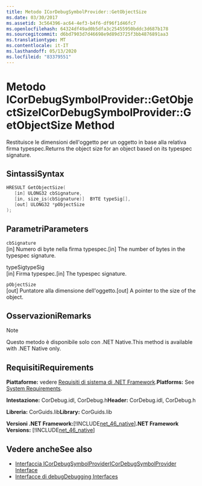 ```yaml
---
title: Metodo ICorDebugSymbolProvider::GetObjectSize
ms.date: 03/30/2017
ms.assetid: 3c564396-ac64-4ef3-b4f6-df96f1d46fc7
ms.openlocfilehash: 64324df49ad0b5dfa3c25455950bddc3d687b178
ms.sourcegitcommit: d6bd7903d7d46698e9d89d3725f3bb4876891aa3
ms.translationtype: MT
ms.contentlocale: it-IT
ms.lasthandoff: 05/13/2020
ms.locfileid: "83379551"
---
```

# <a name="icordebugsymbolprovidergetobjectsize-method"></a><span data-ttu-id="15ada-102">Metodo ICorDebugSymbolProvider::GetObjectSize</span><span class="sxs-lookup"><span data-stu-id="15ada-102">ICorDebugSymbolProvider::GetObjectSize Method</span></span>
<span data-ttu-id="15ada-103">Restituisce le dimensioni dell'oggetto per un oggetto in base alla relativa firma typespec.</span><span class="sxs-lookup"><span data-stu-id="15ada-103">Returns the object size for an object based on its typespec signature.</span></span>  
  
## <a name="syntax"></a><span data-ttu-id="15ada-104">Sintassi</span><span class="sxs-lookup"><span data-stu-id="15ada-104">Syntax</span></span>  
  
```cpp  
HRESULT GetObjectSize(  
   [in] ULONG32 cbSignature,  
   [in, size_is(cbSignature)]  BYTE typeSig[],  
   [out] ULONG32 *pObjectSize  
);  
```  
  
## <a name="parameters"></a><span data-ttu-id="15ada-105">Parametri</span><span class="sxs-lookup"><span data-stu-id="15ada-105">Parameters</span></span>  
 `cbSignature`  
 <span data-ttu-id="15ada-106">[in] Numero di byte nella firma typespec.</span><span class="sxs-lookup"><span data-stu-id="15ada-106">[in] The number of bytes in the typespec signature.</span></span>  
  
 <span data-ttu-id="15ada-107">typeSig</span><span class="sxs-lookup"><span data-stu-id="15ada-107">typeSig</span></span>  
 <span data-ttu-id="15ada-108">[in] Firma typespec.</span><span class="sxs-lookup"><span data-stu-id="15ada-108">[in] The typespec signature.</span></span>  
  
 `pObjectSize`  
 <span data-ttu-id="15ada-109">[out] Puntatore alla dimensione dell'oggetto.</span><span class="sxs-lookup"><span data-stu-id="15ada-109">[out] A pointer to the size of the object.</span></span>  
  
## <a name="remarks"></a><span data-ttu-id="15ada-110">Osservazioni</span><span class="sxs-lookup"><span data-stu-id="15ada-110">Remarks</span></span>  
  
> [!NOTE]
> <span data-ttu-id="15ada-111">Questo metodo è disponibile solo con .NET Native.</span><span class="sxs-lookup"><span data-stu-id="15ada-111">This method is available with .NET Native only.</span></span>  
  
## <a name="requirements"></a><span data-ttu-id="15ada-112">Requisiti</span><span class="sxs-lookup"><span data-stu-id="15ada-112">Requirements</span></span>  
 <span data-ttu-id="15ada-113">**Piattaforme:** vedere [Requisiti di sistema di .NET Framework](../../get-started/system-requirements.md).</span><span class="sxs-lookup"><span data-stu-id="15ada-113">**Platforms:** See [System Requirements](../../get-started/system-requirements.md).</span></span>  
  
 <span data-ttu-id="15ada-114">**Intestazione:** CorDebug.idl, CorDebug.h</span><span class="sxs-lookup"><span data-stu-id="15ada-114">**Header:** CorDebug.idl, CorDebug.h</span></span>  
  
 <span data-ttu-id="15ada-115">**Libreria:** CorGuids.lib</span><span class="sxs-lookup"><span data-stu-id="15ada-115">**Library:** CorGuids.lib</span></span>  
  
 <span data-ttu-id="15ada-116">**Versioni .NET Framework:**[!INCLUDE[net_46_native](../../../../includes/net-46-native-md.md)]</span><span class="sxs-lookup"><span data-stu-id="15ada-116">**.NET Framework Versions:** [!INCLUDE[net_46_native](../../../../includes/net-46-native-md.md)]</span></span>  
  
## <a name="see-also"></a><span data-ttu-id="15ada-117">Vedere anche</span><span class="sxs-lookup"><span data-stu-id="15ada-117">See also</span></span>

- [<span data-ttu-id="15ada-118">Interfaccia ICorDebugSymbolProvider</span><span class="sxs-lookup"><span data-stu-id="15ada-118">ICorDebugSymbolProvider Interface</span></span>](icordebugsymbolprovider-interface.md)
- [<span data-ttu-id="15ada-119">Interfacce di debug</span><span class="sxs-lookup"><span data-stu-id="15ada-119">Debugging Interfaces</span></span>](debugging-interfaces.md)

